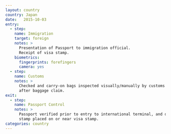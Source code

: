 ```yaml
---
layout: country
country: Japan
date:   2015-10-03
entry:
  - step:
    name: Immigration
    target: foreign
    notes: >
      Presentation of Passport to immigration official.
      Receipt of visa stamp.
    biometrics:
      fingerprints: forefingers
      camera: yes
  - step:
    name: Customs
    notes: >
      Checked and carry-on bags inspected visually/manually by customs official
      after baggage claim.
exit:
  - step:
    name: Passport Control
    notes: >
      Passport verified prior to entry to international terminal, and departure
      stamp placed on or near visa stamp.
categories: country
---
```

